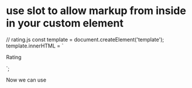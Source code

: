# use slot to allow markup from inside in your custom element

// rating.js
const template = document.createElement('template');
template.innerHTML = `

<style>
 // ...
</style>
<p>Rating</p>
<div class="rating-stars">
    <slot>
        <div class="rating-star"></div>
    </slot>
</div>
`;

Now we can use
